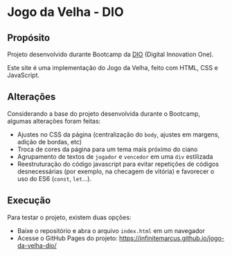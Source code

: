 # Jogo da Velha - DIO

## Propósito

Projeto desenvolvido durante Bootcamp da [DIO](https://www.dio.me/sign-in) (Digital Innovation One).

Este site é uma implementação do Jogo da Velha, feito com HTML, CSS e JavaScript.

## Alterações

Considerando a base do projeto desenvolvida durante o Bootcamp, algumas alterações foram feitas:
- Ajustes no CSS da página (centralização do `body`, ajustes em margens, adição de bordas, etc)
- Troca de cores da página para um tema mais próximo do ciano
- Agrupamento de textos de `jogador` e `vencedor` em uma `div` estilizada
- Reestruturação do código javascript para evitar repetições de códigos desnecessárias (por exemplo, na checagem de vitória) e favorecer o uso do ES6 (`const`, `let`...).

## Execução

Para testar o projeto, existem duas opções:
- Baixe o repositório e abra o arquivo `index.html` em um navegador
- Acesse o GitHub Pages do projeto: https://infinitemarcus.github.io/jogo-da-velha-dio/
